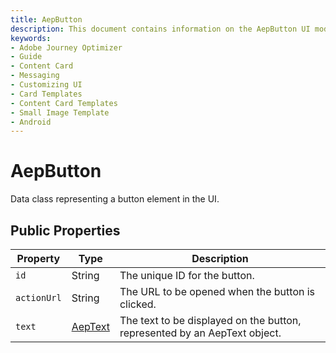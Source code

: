 ```yaml
---
title: AepButton
description: This document contains information on the AepButton UI model.
keywords:
- Adobe Journey Optimizer
- Guide
- Content Card
- Messaging
- Customizing UI
- Card Templates
- Content Card Templates
- Small Image Template
- Android
---
```


# AepButton

Data class representing a button element in the UI.

## Public Properties

| Property |	Type |	Description |
| --- | --- | --- |
| `id` | String |	The unique ID for the button. |
| `actionUrl` |	String |	The URL to be opened when the button is clicked. |
| `text` |	[AepText](./aeptext.md) |	The text to be displayed on the button, represented by an AepText object. |
